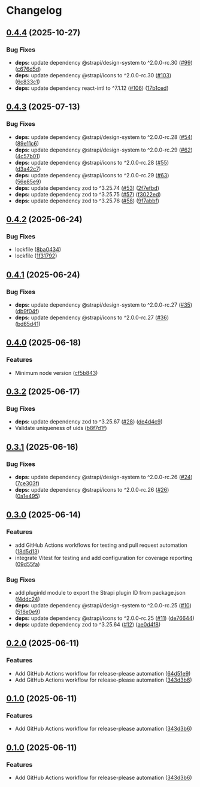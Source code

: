 # Changelog

## [0.4.4](https://github.com/ChristopheCVB/strapi-plugin-qr-code/compare/v0.4.3...v0.4.4) (2025-10-27)


### Bug Fixes

* **deps:** update dependency @strapi/design-system to ^2.0.0-rc.30 ([#99](https://github.com/ChristopheCVB/strapi-plugin-qr-code/issues/99)) ([c676d5d](https://github.com/ChristopheCVB/strapi-plugin-qr-code/commit/c676d5d55243b43105f13cc2546b76aab5529c0d))
* **deps:** update dependency @strapi/icons to ^2.0.0-rc.30 ([#103](https://github.com/ChristopheCVB/strapi-plugin-qr-code/issues/103)) ([6c833c1](https://github.com/ChristopheCVB/strapi-plugin-qr-code/commit/6c833c16a9f6022cd90ba391cecb3be1c4e940b3))
* **deps:** update dependency react-intl to ^7.1.12 ([#106](https://github.com/ChristopheCVB/strapi-plugin-qr-code/issues/106)) ([17b1ced](https://github.com/ChristopheCVB/strapi-plugin-qr-code/commit/17b1cedf349ad6dca68ddfc21b01858d2fb73882))

## [0.4.3](https://github.com/ChristopheCVB/strapi-plugin-qr-code/compare/v0.4.2...v0.4.3) (2025-07-13)


### Bug Fixes

* **deps:** update dependency @strapi/design-system to ^2.0.0-rc.28 ([#54](https://github.com/ChristopheCVB/strapi-plugin-qr-code/issues/54)) ([89e11c6](https://github.com/ChristopheCVB/strapi-plugin-qr-code/commit/89e11c6276b6d0951d9c3a351d00bd742214852f))
* **deps:** update dependency @strapi/design-system to ^2.0.0-rc.29 ([#62](https://github.com/ChristopheCVB/strapi-plugin-qr-code/issues/62)) ([4c57b01](https://github.com/ChristopheCVB/strapi-plugin-qr-code/commit/4c57b014278017c9aed5ca53279213bc428b355d))
* **deps:** update dependency @strapi/icons to ^2.0.0-rc.28 ([#55](https://github.com/ChristopheCVB/strapi-plugin-qr-code/issues/55)) ([d3a42c7](https://github.com/ChristopheCVB/strapi-plugin-qr-code/commit/d3a42c7bb243d7f9ce129d06e72ea43634de5749))
* **deps:** update dependency @strapi/icons to ^2.0.0-rc.29 ([#63](https://github.com/ChristopheCVB/strapi-plugin-qr-code/issues/63)) ([56e85e9](https://github.com/ChristopheCVB/strapi-plugin-qr-code/commit/56e85e99344b20cda282aa9bebd8e5390b7e68df))
* **deps:** update dependency zod to ^3.25.74 ([#53](https://github.com/ChristopheCVB/strapi-plugin-qr-code/issues/53)) ([2f7efbd](https://github.com/ChristopheCVB/strapi-plugin-qr-code/commit/2f7efbd7ca35dbbd8f34f36e91347f820dbe9125))
* **deps:** update dependency zod to ^3.25.75 ([#57](https://github.com/ChristopheCVB/strapi-plugin-qr-code/issues/57)) ([f3022ed](https://github.com/ChristopheCVB/strapi-plugin-qr-code/commit/f3022ede903ef38d2ef5b0773e51c53acb4bf948))
* **deps:** update dependency zod to ^3.25.76 ([#58](https://github.com/ChristopheCVB/strapi-plugin-qr-code/issues/58)) ([9f7abbf](https://github.com/ChristopheCVB/strapi-plugin-qr-code/commit/9f7abbf7c87b848cf8a07357a4019a0c676a7e26))

## [0.4.2](https://github.com/ChristopheCVB/strapi-plugin-qr-code/compare/v0.4.1...v0.4.2) (2025-06-24)


### Bug Fixes

* lockfile ([8ba0434](https://github.com/ChristopheCVB/strapi-plugin-qr-code/commit/8ba0434f933907e41039cab9bbf08d596563d856))
* lockfile ([1f31792](https://github.com/ChristopheCVB/strapi-plugin-qr-code/commit/1f31792d8d51daf6c66ad860336d7530f38a2d87))

## [0.4.1](https://github.com/ChristopheCVB/strapi-plugin-qr-code/compare/v0.4.0...v0.4.1) (2025-06-24)


### Bug Fixes

* **deps:** update dependency @strapi/design-system to ^2.0.0-rc.27 ([#35](https://github.com/ChristopheCVB/strapi-plugin-qr-code/issues/35)) ([db9f04f](https://github.com/ChristopheCVB/strapi-plugin-qr-code/commit/db9f04fad910d8a209488ab39776ed0072b8e0c3))
* **deps:** update dependency @strapi/icons to ^2.0.0-rc.27 ([#36](https://github.com/ChristopheCVB/strapi-plugin-qr-code/issues/36)) ([bd65d41](https://github.com/ChristopheCVB/strapi-plugin-qr-code/commit/bd65d41bc6995b666a7b71bdf0bb64ddc280a723))

## [0.4.0](https://github.com/ChristopheCVB/strapi-plugin-qr-code/compare/v0.3.2...v0.4.0) (2025-06-18)


### Features

* Minimum node version ([cf5b843](https://github.com/ChristopheCVB/strapi-plugin-qr-code/commit/cf5b8439ccece52def8152a8bdb39cc6d5329e69))

## [0.3.2](https://github.com/ChristopheCVB/strapi-plugin-qr-code/compare/v0.3.1...v0.3.2) (2025-06-17)


### Bug Fixes

* **deps:** update dependency zod to ^3.25.67 ([#28](https://github.com/ChristopheCVB/strapi-plugin-qr-code/issues/28)) ([de4d4c9](https://github.com/ChristopheCVB/strapi-plugin-qr-code/commit/de4d4c980d3efdad33569c174dbafbffe043d758))
* Validate uniqueness of uids ([b8f7d1f](https://github.com/ChristopheCVB/strapi-plugin-qr-code/commit/b8f7d1f5eef8305701e4c76bc5ba42dea1590609))

## [0.3.1](https://github.com/ChristopheCVB/strapi-plugin-qr-code/compare/v0.3.0...v0.3.1) (2025-06-16)


### Bug Fixes

* **deps:** update dependency @strapi/design-system to ^2.0.0-rc.26 ([#24](https://github.com/ChristopheCVB/strapi-plugin-qr-code/issues/24)) ([7ce303f](https://github.com/ChristopheCVB/strapi-plugin-qr-code/commit/7ce303fc4c646161bac063a71727f5177d9c46af))
* **deps:** update dependency @strapi/icons to ^2.0.0-rc.26 ([#26](https://github.com/ChristopheCVB/strapi-plugin-qr-code/issues/26)) ([0a1e495](https://github.com/ChristopheCVB/strapi-plugin-qr-code/commit/0a1e4955b8f883457f8c7584fc54b6b1ab58ad60))

## [0.3.0](https://github.com/ChristopheCVB/strapi-plugin-qr-code/compare/v0.2.0...v0.3.0) (2025-06-14)


### Features

* add GitHub Actions workflows for testing and pull request automation ([18d5d13](https://github.com/ChristopheCVB/strapi-plugin-qr-code/commit/18d5d1330f67dcc68f87586fbdac4357a221878e))
* integrate Vitest for testing and add configuration for coverage reporting ([09d55fa](https://github.com/ChristopheCVB/strapi-plugin-qr-code/commit/09d55fa1eb7de786ef7ff468c0faa31354af75a0))


### Bug Fixes

* add pluginId module to export the Strapi plugin ID from package.json ([f4ddc24](https://github.com/ChristopheCVB/strapi-plugin-qr-code/commit/f4ddc24c3f72dec7592930647d546e1e1df87a8b))
* **deps:** update dependency @strapi/design-system to ^2.0.0-rc.25 ([#10](https://github.com/ChristopheCVB/strapi-plugin-qr-code/issues/10)) ([518e0e9](https://github.com/ChristopheCVB/strapi-plugin-qr-code/commit/518e0e954b858bdd199125366a4de138d4257920))
* **deps:** update dependency @strapi/icons to ^2.0.0-rc.25 ([#11](https://github.com/ChristopheCVB/strapi-plugin-qr-code/issues/11)) ([de76644](https://github.com/ChristopheCVB/strapi-plugin-qr-code/commit/de76644ad53b9a7c38e584057b5b1cc0bc318a85))
* **deps:** update dependency zod to ^3.25.64 ([#12](https://github.com/ChristopheCVB/strapi-plugin-qr-code/issues/12)) ([ae0d4f8](https://github.com/ChristopheCVB/strapi-plugin-qr-code/commit/ae0d4f84db73ac6fc0773f8c5e6b70b1f58befc2))

## [0.2.0](https://github.com/ChristopheCVB/strapi-plugin-qr-code/compare/v0.1.0...v0.2.0) (2025-06-11)


### Features

* Add GitHub Actions workflow for release-please automation ([64d51e9](https://github.com/ChristopheCVB/strapi-plugin-qr-code/commit/64d51e95b9067af94347c2eba5aa50a927b92663))
* Add GitHub Actions workflow for release-please automation ([343d3b6](https://github.com/ChristopheCVB/strapi-plugin-qr-code/commit/343d3b6977572f83edb429cbb4967570c3ae13bd))

## [0.1.0](https://github.com/ChristopheCVB/strapi-plugin-qr-code/compare/0.0.1...v0.1.0) (2025-06-11)


### Features

* Add GitHub Actions workflow for release-please automation ([343d3b6](https://github.com/ChristopheCVB/strapi-plugin-qr-code/commit/343d3b6977572f83edb429cbb4967570c3ae13bd))

## [0.1.0](https://github.com/ChristopheCVB/strapi-plugin-qr-code/compare/0.0.1...v0.1.0) (2025-06-11)


### Features

* Add GitHub Actions workflow for release-please automation ([343d3b6](https://github.com/ChristopheCVB/strapi-plugin-qr-code/commit/343d3b6977572f83edb429cbb4967570c3ae13bd))
